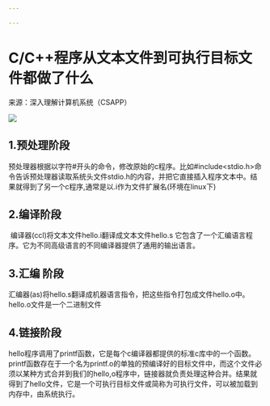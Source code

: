```yaml
---

---
```


# C/C++程序从文本文件到可执行目标文件都做了什么

来源：深入理解计算机系统（CSAPP）

<img src="https://rpzoss.oss-cn-chengdu.aliyuncs.com/Public/5-12-2020-1.png" >

## 1.预处理阶段

​	预处理器根据以字符#开头的命令，修改原始的c程序。比如#include<stdio.h>命令告诉预处理器读取系统头文件stdio.h的内容，并把它直接插入程序文本中。结果就得到了另一个c程序,通常是以.i作为文件扩展名(环境在linux下)

## 2.编译阶段

​	编译器(ccl)将文本文件hello.i翻译成文本文件hello.s 它包含了一个汇编语言程序。它为不同高级语言的不同编译器提供了通用的输出语言。

## 3.汇编 阶段

​	汇编器(as)将hello.s翻译成机器语言指令，把这些指令打包成文件hello.o中。hello.o文件是一个二进制文件

## 4.链接阶段

​	hello程序调用了printf函数，它是每个c编译器都提供的标准c库中的一个函数。printf函数存在于一个名为printf.o的单独的预编译好的目标文件中，而这个文件必须以某种方式合并到我们的hello,o程序中，链接器就负责处理这种合并。结果就得到了hello文件，它是一个可执行目标文件或简称为可执行文件，可以被加载到内存中，由系统执行。	